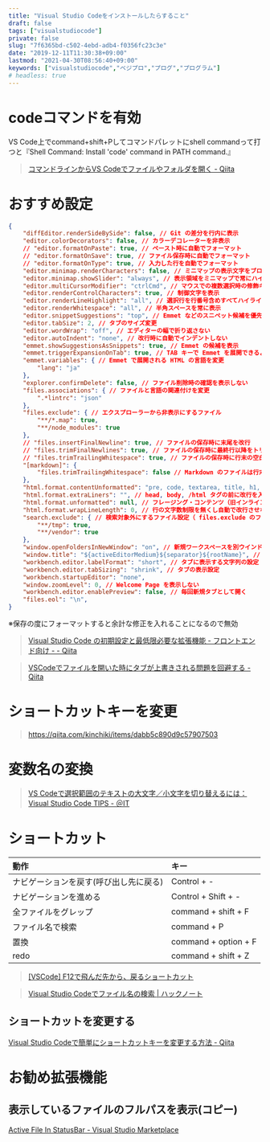 ```yaml
---
title: "Visual Studio Codeをインストールしたらすること"
draft: false
tags: ["visualstudiocode"]
private: false
slug: "7f6365bd-c502-4ebd-adb4-f0356fc23c3e"
date: "2019-12-11T11:30:38+09:00"
lastmod: "2021-04-30T08:56:40+09:00"
keywords: ["visualstudiocode","ベジプロ","プログ","プログラム"]
# headless: true
---
```


# codeコマンドを有効
VS Code上でcommand+shift+Pしてコマンドパレットにshell commandって打つと『Shell Command: Install 'code' command in PATH command.』

> [コマンドラインからVS Codeでファイルやフォルダを開く - Qiita](https://qiita.com/1natsu172/items/b951aa33451dad36bd7c)

# おすすめ設定

```json:/Users/hogehoge/Library/ApplicationSupport/Code/settings.json
{
    "diffEditor.renderSideBySide": false, // Git の差分を行内に表示
    "editor.colorDecorators": false, // カラーデコレーターを非表示
    // "editor.formatOnPaste": true, // ペースト時に自動でフォーマット
    // "editor.formatOnSave": true, // ファイル保存時に自動でフォーマット
    // "editor.formatOnType": true, // 入力した行を自動でフォーマット
    "editor.minimap.renderCharacters": false, // ミニマップの表示文字をブロックに変更
    "editor.minimap.showSlider": "always", // 表示領域をミニマップで常にハイライト
    "editor.multiCursorModifier": "ctrlCmd", // マウスでの複数選択時の修飾キーを変更
    "editor.renderControlCharacters": true, // 制御文字を表示
    "editor.renderLineHighlight": "all", // 選択行を行番号含めすべてハイライト
    "editor.renderWhitespace": "all", // 半角スペースを常に表示
    "editor.snippetSuggestions": "top", // Emmet などのスニペット候補を優先して表示
    "editor.tabSize": 2, // タブのサイズ変更
    "editor.wordWrap": "off", // エディターの幅で折り返さない
    "editor.autoIndent": "none", // 改行時に自動でインデントしない
    "emmet.showSuggestionsAsSnippets": true, // Emmet の候補を表示
    "emmet.triggerExpansionOnTab": true, // TAB キーで Emmet を展開できるようにする
    "emmet.variables": { // Emmet で展開される HTML の言語を変更
        "lang": "ja"
    },
    "explorer.confirmDelete": false, // ファイル削除時の確認を表示しない
    "files.associations": { // ファイルと言語の関連付けを変更
        ".*lintrc": "json"
    },
    "files.exclude": { // エクスプローラーから非表示にするファイル
        "**/*.map": true,
        "**/node_modules": true
    },
    // "files.insertFinalNewline": true, // ファイルの保存時に末尾を改行
    // "files.trimFinalNewlines": true, // ファイルの保存時に最終行以降をトリミング
    // "files.trimTrailingWhitespace": true, // ファイルの保存時に行末の空白をトリミング
    "[markdown]": {
        "files.trimTrailingWhitespace": false // Markdown のファイルは行末の空白をトリミングしない
    },
    "html.format.contentUnformatted": "pre, code, textarea, title, h1, h2, h3, h4, h5, h6, p", // タグ内の記述はフォーマットしない
    "html.format.extraLiners": "", // head, body, /html タグの前に改行を入れない
    "html.format.unformatted": null, // フレージング・コンテンツ（旧インライン要素のようなタグ）はフォーマットしない
    "html.format.wrapLineLength": 0, // 行の文字数制限を無くし自動で改行させない
    "search.exclude": { // 検索対象外にするファイル設定（ files.exclude のファイルも含む）
        "**/tmp": true,
        "**/vendor": true
    },
    "window.openFoldersInNewWindow": "on", // 新規ワークスペースを別ウインドウで開く
    "window.title": "${activeEditorMedium}${separator}${rootName}", // ウインドウ上部に表示する文字列の設定
    "workbench.editor.labelFormat": "short", // タブに表示する文字列の設定
    "workbench.editor.tabSizing": "shrink", // タブの表示設定
    "workbench.startupEditor": "none",
    "window.zoomLevel": 0, // Welcome Page を表示しない
    "workbench.editor.enablePreview": false, // 毎回新規タブとして開く
    "files.eol": "\n",
}
```

※保存の度にフォーマットすると余計な修正を入れることになるので無効

> [Visual Studio Code の初期設定と最低限必要な拡張機能 - フロントエンド向け - - Qiita](https://qiita.com/hi85/items/eaede5ebb509f21f27f5)

> [VSCodeでファイルを開いた時にタブが上書きされる問題を回避する - Qiita](https://qiita.com/kgoto/items/265e3eb8a82778e33cfe)

# ショートカットキーを変更
> https://qiita.com/kinchiki/items/dabb5c890d9c57907503

# 変数名の変換
> [VS Codeで選択範囲のテキストの大文字／小文字を切り替えるには：Visual Studio Code TIPS - ＠IT](https://www.atmarkit.co.jp/ait/articles/1808/24/news030.html)

# ショートカット
|動作|キー|
|:--|:--|
|ナビゲーションを戻す(呼び出し先に戻る)|Control + -|
|ナビゲーションを進める|Control + Shift + -|
|全ファイルをグレップ|command + shift + F|
|ファイル名で検索|command + P|
|置換|command + option + F|
|redo|command + shift + Z|

> [[VSCode] F12で飛んだ先から、戻るショートカット](http://l-s-d.sakura.ne.jp/2017/09/vscode_return_from_f12/)

> [Visual Studio Codeでファイル名の検索 | ハックノート](https://hacknote.jp/archives/47199/)

## ショートカットを変更する
[Visual Studio Codeで簡単にショートカットキーを変更する方法 - Qiita](https://qiita.com/kinchiki/items/dabb5c890d9c57907503)

# お勧め拡張機能
## 表示しているファイルのフルパスを表示(コピー)
[Active File In StatusBar - Visual Studio Marketplace](https://marketplace.visualstudio.com/items?itemName=RoscoP.ActiveFileInStatusBar)
